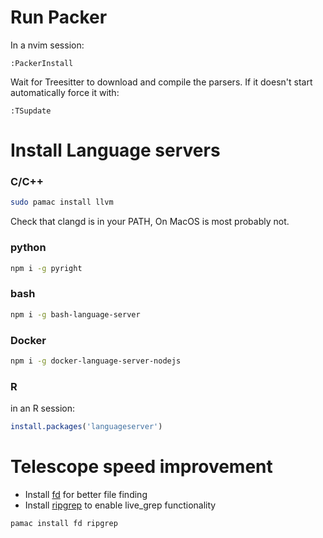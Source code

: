 # Run Packer
In a nvim session:
``` vim
:PackerInstall
```
Wait for Treesitter to download and compile the parsers.
If it doesn't start automatically force it with:
```
:TSupdate
```


# Install Language servers 
### C/C++
``` bash
sudo pamac install llvm
```
Check that clangd is in your PATH, On MacOS is most probably not.
### python
``` bash
npm i -g pyright
```
### bash
``` bash
npm i -g bash-language-server
```
### Docker
``` bash
npm i -g docker-language-server-nodejs
```
### R 
in an R session:
``` r
install.packages('languageserver')
```


# Telescope speed improvement
- Install [fd](https://github.com/sharkdp/fd) for better file finding 
- Install  [ripgrep](https://github.com/BurntSushi/ripgrep) to enable live_grep functionality
``` bash
pamac install fd ripgrep
```
